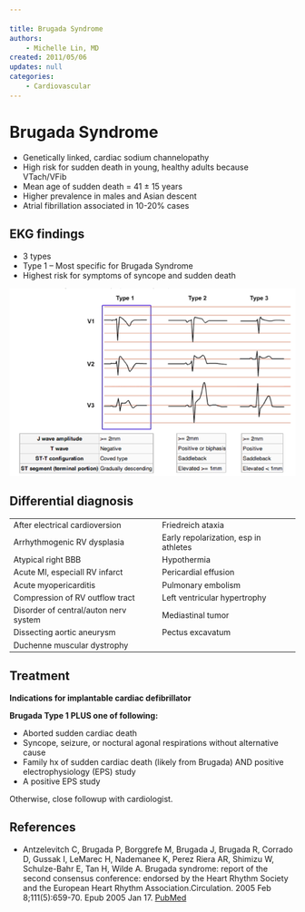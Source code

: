 ```yaml
---

title: Brugada Syndrome
authors:
    - Michelle Lin, MD
created: 2011/05/06
updates: null
categories:
    - Cardiovascular
---
```


# Brugada Syndrome

- Genetically linked, cardiac sodium channelopathy
- High risk for sudden death in young, healthy adults because VTach/VFib 
- Mean age of sudden death = 41 ± 15 years
- Higher prevalence in males and Asian descent
- Atrial fibrillation associated in 10-20% cases

## EKG findings

- 3 types
- Type 1 – Most specific for Brugada Syndrome
- Highest risk for symptoms of syncope and sudden death

![](image-1.png)

## Differential diagnosis

|                                       |                                       |
| ------------------------------------- | ------------------------------------- |
| After electrical cardioversion        | Friedreich ataxia                     |
| Arrhythmogenic RV dysplasia           | Early repolarization, esp in athletes |
| Atypical right BBB                    | Hypothermia                           |
| Acute MI, especiall RV infarct        | Pericardial effusion                  |
| Acute myopericarditis                 | Pulmonary embolism                    |
| Compression of RV outflow tract       | Left ventricular hypertrophy          |
| Disorder of central/auton nerv system | Mediastinal tumor                     |
| Dissecting aortic aneurysm            | Pectus excavatum                      |
| Duchenne muscular dystrophy           |                                       |

## Treatment

**Indications for implantable cardiac defibrillator**

**Brugada Type 1 PLUS one of following:**

- Aborted sudden cardiac death
- Syncope, seizure, or noctural agonal respirations without alternative cause
- Family hx of sudden cardiac death (likely from Brugada) AND positive electrophysiology (EPS) study 
- A positive EPS study

Otherwise, close followup with cardiologist.

## References

- Antzelevitch C, Brugada P, Borggrefe M, Brugada J, Brugada R, Corrado D, Gussak I, LeMarec H, Nademanee K, Perez Riera AR, Shimizu W, Schulze-Bahr E, Tan H, Wilde A. Brugada syndrome: report of the second consensus conference: endorsed by the Heart Rhythm Society and the European Heart Rhythm Association.Circulation. 2005 Feb 8;111(5):659-70. Epub 2005 Jan 17. [PubMed](https://www.ncbi.nlm.nih.gov/pubmed/?term=15655131)
